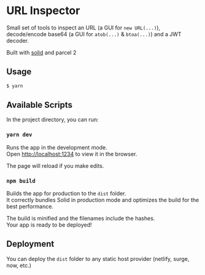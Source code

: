 # URL Inspector

Small set of tools to inspect an URL (a GUI for `new URL(...)`), decode/encode base64 (a GUI for `atob(...)` & `btoa(...)`) and a JWT decoder.

Built with [solid](https://github.com/ryansolid/solid) and parcel 2

## Usage

```bash
$ yarn
```

## Available Scripts

In the project directory, you can run:

### `yarn dev`

Runs the app in the development mode.<br>
Open [http://localhost:1234](http://localhost:1234) to view it in the browser.

The page will reload if you make edits.<br>

### `npm build`

Builds the app for production to the `dist` folder.<br>
It correctly bundles Solid in production mode and optimizes the build for the best performance.

The build is minified and the filenames include the hashes.<br>
Your app is ready to be deployed!

## Deployment

You can deploy the `dist` folder to any static host provider (netlify, surge, now, etc.)
